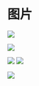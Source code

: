 # 图片

![](https://user-gold-cdn.xitu.io/2020/5/13/1720d99b435380e3?w=256&h=256&f=png&s=6624)

![](https://user-gold-cdn.xitu.io/2020/5/22/1723bbf20a61da0d?w=800&h=800&f=png&s=407331)

![](https://user-gold-cdn.xitu.io/2020/5/22/1723b8bf39b3586d?w=500&h=445&f=png&s=105031)
![](https://user-gold-cdn.xitu.io/2020/5/22/1723b8ca6ac03ced?imageView2/0/w/1280/h/960/format/webp/ignore-error/1)

![](https://user-gold-cdn.xitu.io/2020/5/22/1723b8f5e2072cd8?w=440&h=440&f=png&s=239450)
